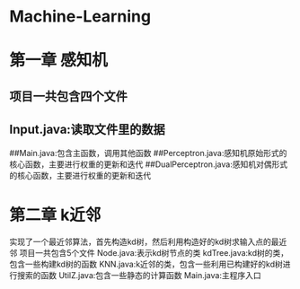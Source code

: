 # Machine-Learning
# 第一章 感知机
## 项目一共包含四个文件
## Input.java:读取文件里的数据
 ##Main.java:包含主函数，调用其他函数
 ##Perceptron.java:感知机原始形式的核心函数，主要进行权重的更新和迭代
 ##DualPerceptron.java:感知机对偶形式的核心函数，主要进行权重的更新和迭代
# 第二章 k近邻
 实现了一个最近邻算法，首先构造kd树，然后利用构造好的kd树求输入点的最近邻
 项目一共包含5个文件
 Node.java:表示kd树节点的类
 kdTree.java:kd树的类，包含一些构建kd树的函数
 KNN.java:k近邻的类，包含一些利用已构建好的kd树进行搜索的函数
 UtilZ.java:包含一些静态的计算函数
 Main.java:主程序入口
